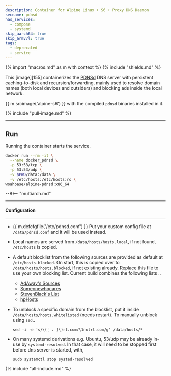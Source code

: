 ```yaml
---
description: Container for Alpine Linux + S6 + Proxy DNS Daemon
svcname: pdnsd
has_services:
  - compose
  - systemd
skip_aarch64: true
skip_armv7l: true
tags:
  - deprecated
  - service
---
```


{% import "macros.md" as m with context %}
{% include "shields.md" %}

This [image][155] containerizes the [PDNSd][1] DNS server with
persistent caching-to-disk and recursion/forwarding, mainly used
to resolve domain names (both local devices and outsiders) and
blocking ads inside the local network.

{{ m.srcimage('alpine-s6') }} with the compiled `pdnsd` binaries
installed in it.

{% include "pull-image.md" %}

---
Run
---

Running the container starts the service.

``` sh
docker run --rm -it \
  --name docker_pdnsd \
  -p 53:53/tcp \
  -p 53:53/udp \
  -v $PWD/data:/data \
  -v /etc/hosts:/etc/hosts:ro \
woahbase/alpine-pdnsd:x86_64
```

--8<-- "multiarch.md"

---
#### Configuration
---

* {{ m.defcfgfile('/etc/pdnsd.conf') }} Put your custom config file
  at `/data/pdnsd.conf` and it will be used instead.

* Local names are served from `/data/hosts/hosts.local`, if not
  found, `/etc/hosts` is copied.

* A default blocklist from the following sources are provided as
  default at `/etc/hosts.blocked`. On start, this is copied over
  to `/data/hosts/hosts.blocked`, if not existing already. Replace
  this file to use your own blocking list. Current build
  combines the following lists ..

    * [AdAway's Sources](https://github.com/AdAway/AdAway/wiki/hostssources)
    * [Someonewhocares](http://someonewhocares.org/hosts/zero/hosts)
    * [StevenBlack's List](https://github.com/StevenBlack/hosts)
    * [hpHosts](https://hosts-file.net/)

* To unblock a specific domain from the blocklist, put it inside
  `/data/hosts/hosts.whitelisted` (needs restart).
  To manually unblock using `sed`..
  ```
  sed -i -e 's/\([ . ]\)rt.com/\1notrt.com/g' /data/hosts/*
  ```

* On many systemd derivations e.g. Ubuntu, 53/udp may be
  already in-use by `systemd-resolved`. In that case, it will need to
  be stopped first before dns server is started, with,
  ```
  sudo systemctl stop systed-resolved
  ```

[1]: http://members.home.nl/p.a.rombouts/pdnsd/

{% include "all-include.md" %}
